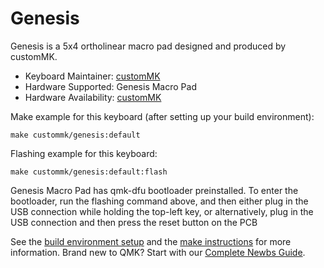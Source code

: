 # Genesis

Genesis is a 5x4 ortholinear macro pad designed and produced by customMK. 

* Keyboard Maintainer: [customMK](https://github.com/customMK)
* Hardware Supported: Genesis Macro Pad
* Hardware Availability: [customMK](https://shop.custommk.com/products/genesis_macropad)

Make example for this keyboard (after setting up your build environment):

    make custommk/genesis:default

Flashing example for this keyboard:

    make custommk/genesis:default:flash

Genesis Macro Pad has qmk-dfu bootloader preinstalled. To enter the bootloader, run the flashing command above, and then either plug in the USB connection while holding the top-left key, or alternatively, plug in the USB connection and then press the reset button on the PCB

See the [build environment setup](https://docs.qmk.fm/#/getting_started_build_tools) and the [make instructions](https://docs.qmk.fm/#/getting_started_make_guide) for more information. Brand new to QMK? Start with our [Complete Newbs Guide](https://docs.qmk.fm/#/newbs).
